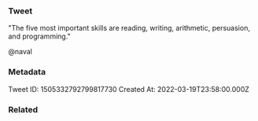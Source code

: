 ### Tweet
"The five most important skills are reading, writing, arithmetic, persuasion, and programming."

@naval

### Metadata
Tweet ID: 1505332792799817730
Created At: 2022-03-19T23:58:00.000Z

### Related

